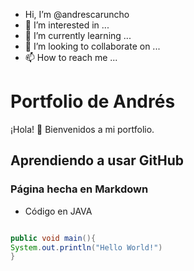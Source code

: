 - Hi, I’m @andrescaruncho
- 👀 I’m interested in ...
- 🌱 I’m currently learning ...
- 💞️ I’m looking to collaborate on ...
- 📫 How to reach me ...

# Portfolio de Andrés

¡Hola! 👋 Bienvenidos a mi portfolio.

## Aprendiendo a usar GitHub

### Página hecha en Markdown

- Código en JAVA

```java

public void main(){
System.out.println("Hello World!")
}

```
